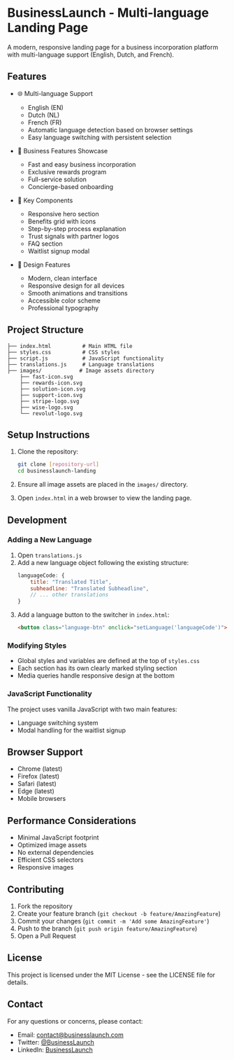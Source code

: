 # BusinessLaunch - Multi-language Landing Page

A modern, responsive landing page for a business incorporation platform with multi-language support (English, Dutch, and French).

## Features

- 🌐 Multi-language Support
  - English (EN)
  - Dutch (NL)
  - French (FR)
  - Automatic language detection based on browser settings
  - Easy language switching with persistent selection

- 💼 Business Features Showcase
  - Fast and easy business incorporation
  - Exclusive rewards program
  - Full-service solution
  - Concierge-based onboarding

- 🎯 Key Components
  - Responsive hero section
  - Benefits grid with icons
  - Step-by-step process explanation
  - Trust signals with partner logos
  - FAQ section
  - Waitlist signup modal

- 🎨 Design Features
  - Modern, clean interface
  - Responsive design for all devices
  - Smooth animations and transitions
  - Accessible color scheme
  - Professional typography

## Project Structure

```
├── index.html          # Main HTML file
├── styles.css          # CSS styles
├── script.js           # JavaScript functionality
├── translations.js     # Language translations
├── images/            # Image assets directory
    ├── fast-icon.svg
    ├── rewards-icon.svg
    ├── solution-icon.svg
    ├── support-icon.svg
    ├── stripe-logo.svg
    ├── wise-logo.svg
    └── revolut-logo.svg
```

## Setup Instructions

1. Clone the repository:
   ```bash
   git clone [repository-url]
   cd businesslaunch-landing
   ```

2. Ensure all image assets are placed in the `images/` directory.

3. Open `index.html` in a web browser to view the landing page.

## Development

### Adding a New Language

1. Open `translations.js`
2. Add a new language object following the existing structure:
   ```javascript
   languageCode: {
       title: "Translated Title",
       subheadline: "Translated Subheadline",
       // ... other translations
   }
   ```
3. Add a language button to the switcher in `index.html`:
   ```html
   <button class="language-btn" onclick="setLanguage('languageCode')">LANG</button>
   ```

### Modifying Styles

- Global styles and variables are defined at the top of `styles.css`
- Each section has its own clearly marked styling section
- Media queries handle responsive design at the bottom

### JavaScript Functionality

The project uses vanilla JavaScript with two main features:
- Language switching system
- Modal handling for the waitlist signup

## Browser Support

- Chrome (latest)
- Firefox (latest)
- Safari (latest)
- Edge (latest)
- Mobile browsers

## Performance Considerations

- Minimal JavaScript footprint
- Optimized image assets
- No external dependencies
- Efficient CSS selectors
- Responsive images

## Contributing

1. Fork the repository
2. Create your feature branch (`git checkout -b feature/AmazingFeature`)
3. Commit your changes (`git commit -m 'Add some AmazingFeature'`)
4. Push to the branch (`git push origin feature/AmazingFeature`)
5. Open a Pull Request

## License

This project is licensed under the MIT License - see the LICENSE file for details.

## Contact

For any questions or concerns, please contact:
- Email: contact@businesslaunch.com
- Twitter: [@BusinessLaunch](https://twitter.com/BusinessLaunch)
- LinkedIn: [BusinessLaunch](https://linkedin.com/company/BusinessLaunch) 